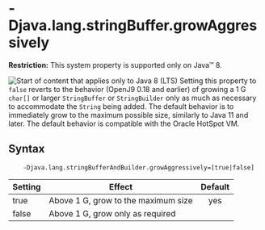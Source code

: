 <!--
* Copyright (c) 2017, 2021 IBM Corp. and others
*
* This program and the accompanying materials are made
* available under the terms of the Eclipse Public License 2.0
* which accompanies this distribution and is available at
* https://www.eclipse.org/legal/epl-2.0/ or the Apache
* License, Version 2.0 which accompanies this distribution and
* is available at https://www.apache.org/licenses/LICENSE-2.0.
*
* This Source Code may also be made available under the
* following Secondary Licenses when the conditions for such
* availability set forth in the Eclipse Public License, v. 2.0
* are satisfied: GNU General Public License, version 2 with
* the GNU Classpath Exception [1] and GNU General Public
* License, version 2 with the OpenJDK Assembly Exception [2].
*
* [1] https://www.gnu.org/software/classpath/license.html
* [2] http://openjdk.java.net/legal/assembly-exception.html
*
* SPDX-License-Identifier: EPL-2.0 OR Apache-2.0 OR GPL-2.0 WITH
* Classpath-exception-2.0 OR LicenseRef-GPL-2.0 WITH Assembly-exception
-->

# -Djava.lang.stringBuffer.growAggressively

<i class="fa fa-exclamation-triangle" aria-hidden="true"></i> **Restriction:** This system property is supported only on Java&trade; 8.

![Start of content that applies only to Java 8 (LTS)](cr/java8.png) Setting this property to `false` reverts to the behavior (OpenJ9 0.18 and earlier) of growing a 1 G `char[]` or larger `StringBuffer` or `StringBuilder` only as much as necessary to accommodate the `String` being added. The default behavior is to immediately grow to the maximum possible size, similarly to Java 11 and later. The default behavior is compatible with the Oracle HotSpot VM.



## Syntax

        -Djava.lang.stringBufferAndBuilder.growAggressively=[true|false]

| Setting      | Effect                                | Default                                                                            |
|--------------|---------------------------------------|:----------------------------------------------------------------------------------:|
| true         | Above 1 G, grow to the maximum size  |  <i class="fa fa-check" aria-hidden="true"></i><span class="sr-only">yes</span>    |
| false        | Above 1 G, grow only as required     |                                                                                    |


<!-- ==== END OF TOPIC ==== djavalangstringbuffergrowaggressively.md ==== -->
